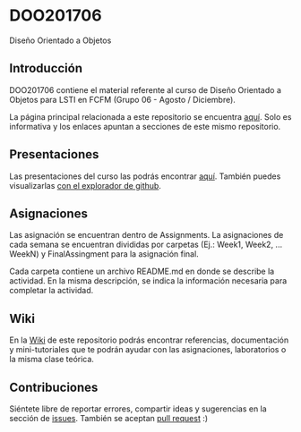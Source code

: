 # DOO201706

Diseño Orientado a Objetos

## Introducción

DOO201706 contiene el material referente al curso de Diseño Orientado a Objetos para LSTI en FCFM (Grupo 06 - Agosto / Diciembre). 

La página principal relacionada a este repositorio se encuentra [aquí](http://migsalazar.com/DOO201706/). Solo es informativa y los enlaces apuntan a secciones de este mismo repositorio.

## Presentaciones

Las presentaciones del curso las podrás encontrar [aquí](http://migsalazar.com/DOO201706/slides/). También puedes visualizarlas [con el explorador de github](https://github.com/migsalazar/DOO201706/tree/master/docs/slides/lessons).

## Asignaciones

Las asignación se encuentran dentro de Assignments. La asignaciones de cada semana se encuentran divididas por carpetas (Ej.: Week1, Week2, ... WeekN) y FinalAssingment para la asignación final. 

Cada carpeta contiene un archivo README.md en donde se describe la actividad. En la misma descripción, se indica la información necesaria para completar la actividad.

## Wiki

En la [Wiki](https://github.com/migsalazar/DOO201706/wiki) de este repositorio podrás encontrar referencias, documentación y mini-tutoriales que te podrán ayudar con las asignaciones, laboratorios o la misma clase teórica.

## Contribuciones

Siéntete libre de reportar errores, compartir ideas y sugerencias en la sección de [issues](https://github.com/migsalazar/DOO201706/issues). También se aceptan [pull request](https://github.com/migsalazar/DOO201706/pulls) :)
